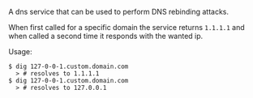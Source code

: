 A dns service that can be used to perform DNS rebinding attacks.

When first called for a specific domain the service returns `1.1.1.1` and
when called a second time it responds with the wanted ip.

Usage:
```shell
$ dig 127-0-0-1.custom.domain.com
  > # resolves to 1.1.1.1
$ dig 127-0-0-1.custom.domain.com
  > # resolves to 127.0.0.1
```
